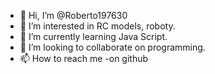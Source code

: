- 👋 Hi, I’m @Roberto197630
- 👀 I’m interested in RC models, roboty.
- 🌱 I’m currently learning Java Script.
- 💞️ I’m looking to collaborate on programming.
- 📫 How to reach me -on github

<!---
Roberto197630/Roberto197630 is a ✨ special ✨ repository because its `README.md` (this file) appears on your GitHub profile.
You can click the Preview link to take a look at your changes.
--->
